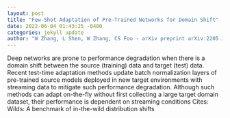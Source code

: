 ```yaml
--- 
layout: post 
title: "Few-Shot Adaptation of Pre-Trained Networks for Domain Shift" 
date: 2022-06-04 01:43:25 -0400 
categories: jekyll update 
author: "W Zhang, L Shen, W Zhang, CS Foo - arXiv preprint arXiv:2205.15234, 2022" 
--- 
```

Deep networks are prone to performance degradation when there is a domain shift between the source (training) data and target (test) data. Recent test-time adaptation methods update batch normalization layers of pre-trained source models deployed in new target environments with streaming data to mitigate such performance degradation. Although such methods can adapt on-the-fly without first collecting a large target domain dataset, their performance is dependent on streaming conditions Cites: Wilds: A benchmark of in-the-wild distribution shifts